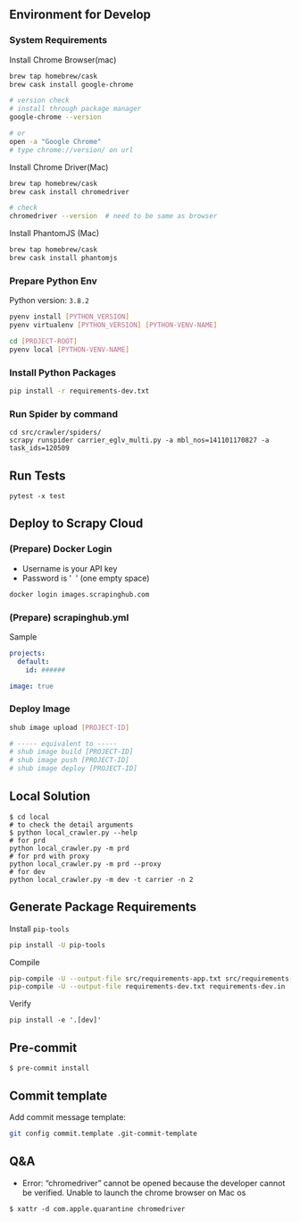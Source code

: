 
## Environment for Develop

### System Requirements

Install Chrome Browser(mac)

```bash
brew tap homebrew/cask
brew cask install google-chrome

# version check
# install through package manager
google-chrome --version

# or
open -a "Google Chrome"
# type chrome://version/ on url
```

Install Chrome Driver(Mac)

```bash
brew tap homebrew/cask
brew cask install chromedriver

# check
chromedriver --version  # need to be same as browser
```

Install PhantomJS (Mac)

```bash
brew tap homebrew/cask
brew cask install phantomjs
```

### Prepare Python Env

Python version: `3.8.2`

```bash
pyenv install [PYTHON_VERSION]
pyenv virtualenv [PYTHON_VERSION] [PYTHON-VENV-NAME]
```

```bash
cd [PROJECT-ROOT]
pyenv local [PYTHON-VENV-NAME]
```

### Install Python Packages

```bash
pip install -r requirements-dev.txt
```

### Run Spider by command

```
cd src/crawler/spiders/
scrapy runspider carrier_eglv_multi.py -a mbl_nos=141101170827 -a task_ids=120509
```

## Run Tests

```
pytest -x test
```

## Deploy to Scrapy Cloud

### (Prepare) Docker Login

* Username is your API key
* Password is '` `' (one empty space)

```bash
docker login images.scrapinghub.com
```

### (Prepare) scrapinghub.yml

Sample

```yaml
projects:
  default:
    id: ######

image: true
```

### Deploy Image

```bash
shub image upload [PROJECT-ID]

# ----- equivalent to -----
# shub image build [PROJECT-ID]
# shub image push [PROJECT-ID]
# shub image deploy [PROJECT-ID]
```


## Local Solution

```
$ cd local
# to check the detail arguments
$ python local_crawler.py --help
# for prd
python local_crawler.py -m prd
# for prd with proxy
python local_crawler.py -m prd --proxy
# for dev
python local_crawler.py -m dev -t carrier -n 2
```


## Generate Package Requirements

Install `pip-tools`

```bash
pip install -U pip-tools
```

Compile

```bash
pip-compile -U --output-file src/requirements-app.txt src/requirements-app.in
pip-compile -U --output-file requirements-dev.txt requirements-dev.in
```

Verify

```
pip install -e '.[dev]'
```

## Pre-commit

```
$ pre-commit install
```

## Commit template

Add commit message template:

```bash
git config commit.template .git-commit-template
```

## Q&A

* Error: “chromedriver” cannot be opened because the developer cannot be verified. Unable to launch the chrome browser on Mac os

```
$ xattr -d com.apple.quarantine chromedriver
```
